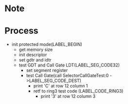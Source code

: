 # Note



# Process
- init protected mode(LABEL_BEGIN)
    - get memory size
    - init descriptor
    - set gdtr and idtr
    - test GDT and Call Gate LDT(LABEL_SEG_CODE32)
        - set segment register 
        - test Call Gate(call SelectorCallGateTest:0 ->LABEL_SEG_CODE_DEST)
            - print 'C' at row 12 column 1 
            - retf to ring3 test code (LABEL_CODE_RING3)
                -  print '3' at row 12 column 3
